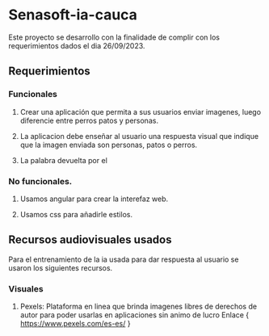 # Senasoft-ia-cauca

Este proyecto se desarrollo con la finalidade de complir con los requerimientos
dados el dia 26/09/2023.

## Requerimientos

### Funcionales

1. Crear una aplicación que permita a sus usuarios enviar imagenes, luego diferencie entre perros
patos y personas.

2. La aplicacion debe enseñar al usuario una respuesta visual que indique que la imagen enviada
son personas, patos o perros.

3. La palabra devuelta por el 

### No funcionales.

1. Usamos angular para crear la interefaz web.

2. Usamos css para añadirle estilos.

## Recursos audiovisuales usados

Para el entrenamiento de la ia usada para dar respuesta al usuario
se usaron los siguientes recursos.

### Visuales

1. Pexels: Plataforma en linea que brinda imagenes libres de derechos de autor para poder usarlas en
aplicaciones sin animo de lucro 
Enlace { https://www.pexels.com/es-es/ }

